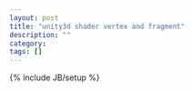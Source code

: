 ```yaml
---
layout: post
title: "unity3d shader vertex and fragment"
description: ""
category: 
tags: []
---
```

{% include JB/setup %}
